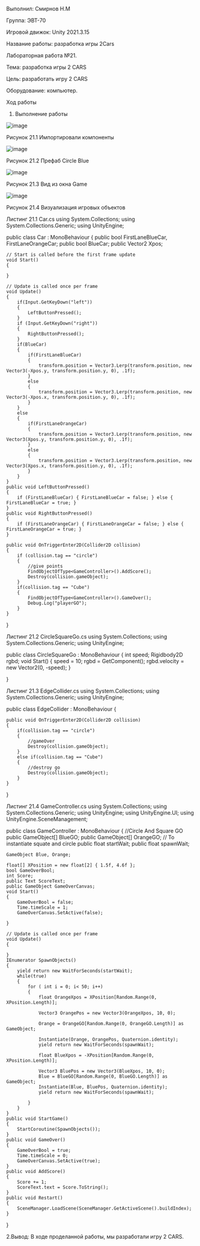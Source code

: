 Выполнил: Смирнов Н.М

Группа: ЭВТ-70

Игровой движок: Unity 2021.3.15

Название работы: разработка игры 2Cars

Лабораторная работа №21.

Тема: разработка игры 2 CARS

Цель: разработать игру 2 CARS

Оборудование: компьютер.  

Ход работы

1. Выполнение работы

![image](https://user-images.githubusercontent.com/119733911/205501896-fb921fe8-253c-47bc-8bc0-369aeacc9fd1.png)

Рисунок 21.1 Импортировали компоненты

![image](https://user-images.githubusercontent.com/119733911/205501945-c4aa305b-eb65-46bb-b715-2fbbc15aa556.png)

Рисунок 21.2 Префаб Circle Blue

![image](https://user-images.githubusercontent.com/119733911/205501993-b34898c9-d52e-4074-8d66-244488b6e5d9.png)

Рисунок 21.3 Вид из окна Game

![image](https://user-images.githubusercontent.com/119733911/205502067-39d50082-59ba-4da1-8c39-b7ae37bd7f58.png)

Рисунок 21.4 Визуализация игровых объектов

Листинг 21.1 Car.cs
using System.Collections;
using System.Collections.Generic;
using UnityEngine;

public class Car : MonoBehaviour
{
    public bool FirstLaneBlueCar, FirstLaneOrangeCar;
    public bool BlueCar;
    public Vector2 Xpos;




    // Start is called before the first frame update
    void Start()
    {
        
    }

    // Update is called once per frame
    void Update()
    {
        if(Input.GetKeyDown("left"))
        {
            LeftButtonPressed();
        }
        if (Input.GetKeyDown("right"))
        {
            RightButtonPressed();
        }
        if(BlueCar)
        {
            if(FirstLaneBlueCar)
            {
                transform.position = Vector3.Lerp(transform.position, new Vector3(-Xpos.y, transform.position.y, 0), .1f);
            }
            else
            {
                transform.position = Vector3.Lerp(transform.position, new Vector3(-Xpos.x, transform.position.y, 0), .1f);
            }
        }
        else
        {
            if(FirstLaneOrangeCar)
            {
                transform.position = Vector3.Lerp(transform.position, new Vector3(Xpos.y, transform.position.y, 0), .1f);
            }
            else
            {
                transform.position = Vector3.Lerp(transform.position, new Vector3(Xpos.x, transform.position.y, 0), .1f);
            }
        }
    }
    public void LeftButtonPressed()
    {
        if (FirstLaneBlueCar) { FirstLaneBlueCar = false; } else { FirstLaneBlueCar = true; }
    }
    public void RightButtonPressed()
    {
        if (FirstLaneOrangeCar) { FirstLaneOrangeCar = false; } else { FirstLaneOrangeCar = true; }
    }

    public void OnTriggerEnter2D(Collider2D collision)
    {
        if (collision.tag == "circle")
        {
            //give points
            FindObjectOfType<GameController>().AddScore();
            Destroy(collision.gameObject);
        }
        if(collision.tag == "Cube")
        {
            FindObjectOfType<GameController>().GameOver();
            Debug.Log("playerGO");
        }
    }
}

Листинг 21.2 CircleSquareGo.cs
using System.Collections;
using System.Collections.Generic;
using UnityEngine;

public class CircleSquareGo : MonoBehaviour
{
    int speed;
    Rigidbody2D rgbd;
    void Start()
    {
        speed = 10;
        rgbd = GetComponent<Rigidbody2D>();
        rgbd.velocity = new Vector2(0, -speed);
    }

    
}




Листинг 21.3 EdgeCollider.cs
using System.Collections;
using System.Collections.Generic;
using UnityEngine;

public class EdgeCollider : MonoBehaviour
{

    public void OnTriggerEnter2D(Collider2D collision)
    {
        if(collision.tag == "circle")
        {
            //gameOver
            Destroy(collision.gameObject);
        }
        else if(collision.tag == "Cube")
        {
            //destroy go
            Destroy(collision.gameObject);
        }
    }
}

Листинг 21.4 GameController.cs
using System.Collections;
using System.Collections.Generic;
using UnityEngine;
using UnityEngine.UI;
using UnityEngine.SceneManagement;

public class GameController : MonoBehaviour
{
    //Circle And Square GO
    public GameObject[] BlueGO;
    public GameObject[] OrangeGO;
    // To instantiate squate and circle
    public float startWait;
    public float spawnWait;

    GameObject Blue, Orange;

    float[] XPosition = new float[2] { 1.5f, 4.6f };
    bool GameOverBool;
    int Score;
    public Text ScoreText;
    public GameObject GameOverCanvas;
    void Start()
    {
        GameOverBool = false;
        Time.timeScale = 1;
        GameOverCanvas.SetActive(false);

    }

    // Update is called once per frame
    void Update()
    {

    }
    IEnumerator SpawnObjects()
    {
        yield return new WaitForSeconds(startWait);
        while(true)
        {
            for ( int i = 0; i< 50; i++)
            {
                float OrangeXpos = XPosition[Random.Range(0, XPosition.Length)];

                Vector3 OrangePos = new Vector3(OrangeXpos, 10, 0);

                Orange = OrangeGO[Random.Range(0, OrangeGO.Length)] as GameObject;

                Instantiate(Orange, OrangePos, Quaternion.identity);
                yield return new WaitForSeconds(spawnWait);

                float BlueXpos = -XPosition[Random.Range(0, XPosition.Length)];

                Vector3 BluePos = new Vector3(BlueXpos, 10, 0);
                Blue = BlueGO[Random.Range(0, BlueGO.Length)] as GameObject;
                Instantiate(Blue, BluePos, Quaternion.identity);
                yield return new WaitForSeconds(spawnWait);

            }
        }
    }
    public void StartGame()
    {
        StartCoroutine(SpawnObjects());
    }
    public void GameOver()
    {
        GameOverBool = true;
        Time.timeScale = 0;
        GameOverCanvas.SetActive(true);
    }
    public void AddScore()
    {
        Score += 1;
        ScoreText.text = Score.ToString();
    }
    public void Restart()
    {
        SceneManager.LoadScene(SceneManager.GetActiveScene().buildIndex);
    }
}

2.Вывод:
В ходе проделанной работы, мы разработали игру 2 CARS.
